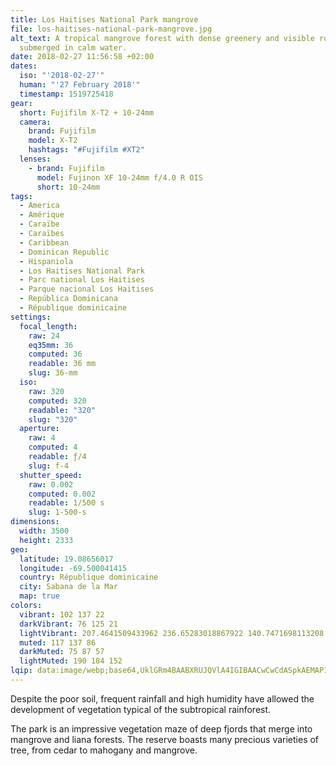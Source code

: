 ```yaml
---
title: Los Haitises National Park mangrove
file: los-haitises-national-park-mangrove.jpg
alt_text: A tropical mangrove forest with dense greenery and visible roots
  submerged in calm water.
date: 2018-02-27 11:56:58 +02:00
dates:
  iso: "'2018-02-27'"
  human: "'27 February 2018'"
  timestamp: 1519725418
gear:
  short: Fujifilm X-T2 + 10-24mm
  camera:
    brand: Fujifilm
    model: X-T2
    hashtags: "#Fujifilm #XT2"
  lenses:
    - brand: Fujifilm
      model: Fujinon XF 10-24mm f/4.0 R OIS
      short: 10-24mm
tags:
  - America
  - Amérique
  - Caraïbe
  - Caraïbes
  - Caribbean
  - Dominican Republic
  - Hispaniola
  - Los Haitises National Park
  - Parc national Los Haitises
  - Parque nacional Los Haitises
  - República Dominicana
  - République dominicaine
settings:
  focal_length:
    raw: 24
    eq35mm: 36
    computed: 36
    readable: 36 mm
    slug: 36-mm
  iso:
    raw: 320
    computed: 320
    readable: "320"
    slug: "320"
  aperture:
    raw: 4
    computed: 4
    readable: ƒ/4
    slug: f-4
  shutter_speed:
    raw: 0.002
    computed: 0.002
    readable: 1/500 s
    slug: 1-500-s
dimensions:
  width: 3500
  height: 2333
geo:
  latitude: 19.08656017
  longitude: -69.500041415
  country: République dominicaine
  city: Sabana de la Mar
  map: true
colors:
  vibrant: 102 137 22
  darkVibrant: 76 125 21
  lightVibrant: 207.4641509433962 236.65283018867922 140.7471698113208
  muted: 117 137 86
  darkMuted: 75 87 57
  lightMuted: 190 184 152
lqip: data:image/webp;base64,UklGRm4BAABXRUJQVlA4IGIBAACwCwCdASpkAEMAP1WWvFi/vSY0uLjsA/AqiWdsIVwobNDcubuIl1TFettCp33LS4yDpBB0gW9adK9ImngnPzOVxE2eSUojViFUgI+3huu9cuMGhBHY19nndJ/JAhRXoMrPyAD6WbAA/ufD6Z3qJxhIjNAGL//TFI8DyCdBUh09LIXGCZDgRC/ziHrR5Hz75ShHMzPmLKmftdLYYwiMLkydJ9LH2iGH7cNsOxEc0mnAcBuDsta+c220nU+hpX4huUGy2dh3QagPcZPesj1aOI5FQVEGyDLgCREUMZcWJe6FevxY93do73yCQ+GD1/rHYpHk8fT56JfQ1mXex61j796OTZfsgX8KBvw78HdBmsxj53xvGvtJ8sbz3DQDnHBAU3iF7QnhVhiQkXanXdy2O0T6X/V/m6sW5sV50AmRt0AnvJL3CU0xgM9Bc4oyGW9YeMiasqDnu3C8T7XED4dVnlIAAAA=
---
```


Despite the poor soil, frequent rainfall and high humidity have allowed the development of vegetation typical of the subtropical rainforest.

The park is an impressive vegetation maze of deep fjords that merge into mangrove and liana forests. The reserve boasts many precious varieties of tree, from cedar to mahogany and mangrove.
